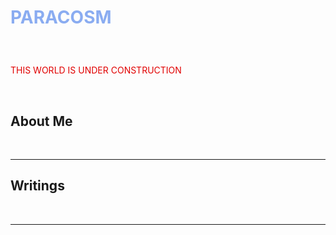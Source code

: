 <html>
  <head>
    <h1><p style="color:#8AACF1">PARACOSM</p> </h1> <br>
  </head>
  <body>
    <p style="color:#E10000">THIS WORLD IS UNDER CONSTRUCTION </p>  <br> 
  <h2> About Me </h2> <br>
  <hr>
    <h2> Writings </h2>
   <br>
    <hr>
  </body>
  </html>
